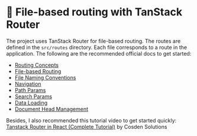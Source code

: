 # 📁 File-based routing with TanStack Router

The project uses TanStack Router for file-based routing. The routes are defined in the `src/routes` directory. Each file corresponds to a route in the application. The following are the recommended official docs to get started:

- [Routing Concepts](https://tanstack.com/router/latest/docs/framework/react/routing/routing-concepts)
- [File-based Routing](https://tanstack.com/router/latest/docs/framework/react/routing/file-based-routing)
- [File Naming Conventions](https://tanstack.com/router/latest/docs/framework/react/routing/file-based-routing#file-naming-conventions)
- [Navigation](https://tanstack.com/router/latest/docs/framework/react/guide/navigation)
- [Path Params](https://tanstack.com/router/latest/docs/framework/react/guide/path-params)
- [Search Params](https://tanstack.com/router/latest/docs/framework/react/guide/search-params)
- [Data Loading](https://tanstack.com/router/latest/docs/framework/react/guide/data-loading)
- [Document Head Management](https://tanstack.com/router/latest/docs/framework/react/guide/document-head-management)

Besides, I also recommended this tutorial video to get started quickly: [Tanstack Router in React (Complete Tutorial)](https://www.youtube.com/watch?v=KcKkwF55Pes) by Cosden Solutions
